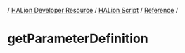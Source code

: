 / [HALion Developer Resource](../..//HALion-Developer-Resource.md) / [HALion Script](./HALion-Script.md) / [Reference](./Reference.md) /

# getParameterDefinition
